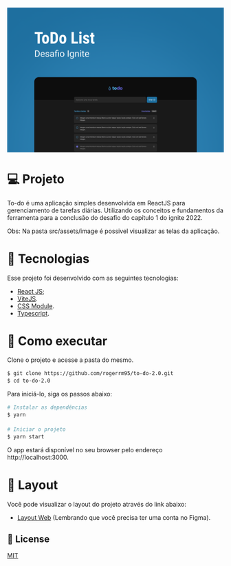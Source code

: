 <p align='center'>
  <img src="./src/assets/image/capa.png" alt="Logo">
</p>
 
 # 💻 Projeto
 
To-do é uma aplicação simples desenvolvida em ReactJS para gerenciamento de tarefas diárias. Utilizando os conceitos e fundamentos da ferramenta para a conclusão do desafio do capítulo 1 do ignite 2022. 

Obs: Na pasta src/assets/image é possivel visualizar as telas da aplicação.
 
 # 🧪 Tecnologias

Esse projeto foi desenvolvido com as seguintes tecnologias:
- [React JS](https://pt-br.reactjs.org/);
- [ViteJS](https://vitejs.dev/).
- [CSS Module](https://github.com/css-modules/css-modules).
- [Typescript](https://www.typescriptlang.org/).

# 🚀 Como executar

Clone o projeto e acesse a pasta do mesmo.

```bash
$ git clone https://github.com/rogerrm95/to-do-2.0.git
$ cd to-do-2.0
```
Para iniciá-lo, siga os passos abaixo:
```bash
# Instalar as dependências
$ yarn

# Iniciar o projeto
$ yarn start
```
O app estará disponível no seu browser pelo endereço http://localhost:3000.

# 🔖 Layout
Você pode visualizar o layout do projeto através do link abaixo:
- [Layout Web](https://www.figma.com/file/D2c1DDmSv4WNzsn5Yjpxrz/ToDo-List---Ignite-2022?node-id=56%3A99) (Lembrando que você precisa ter uma conta no Figma).

## 📃 License
[MIT](https://choosealicense.com/licenses/mit/)